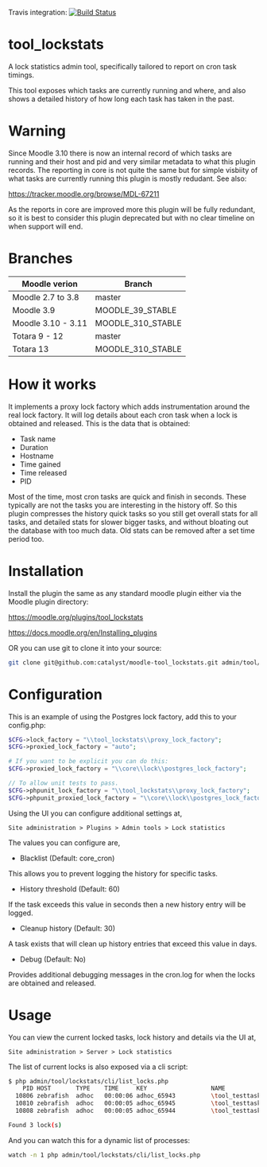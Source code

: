 Travis integration: [![Build Status](https://travis-ci.org/catalyst/moodle-tool_lockstats.svg?branch=master)](https://travis-ci.org/catalyst/moodle-tool_lockstats)

# tool_lockstats

A lock statistics admin tool, specifically tailored to report on cron task timings.

This tool exposes which tasks are currently running and where, and also shows a detailed
history of how long each task has taken in the past.

# Warning

Since Moodle 3.10 there is now an internal record of which tasks are running and their host
and pid and very similar metadata to what this plugin records. The reporting in core is not
quite the same but for simple visbiity of what tasks are currently running this plugin is
mostly redudant. See also:

https://tracker.moodle.org/browse/MDL-67211

As the reports in core are improved more this plugin will be fully redundant, so it is best
to consider this plugin deprecated but with no clear timeline on when support will end.

# Branches

| Moodle verion      | Branch            |
| ------------------ | ----------------- |
| Moodle 2.7 to 3.8  | master            |
| Moodle 3.9         | MOODLE_39_STABLE  |
| Moodle 3.10 - 3.11 | MOODLE_310_STABLE |
| Totara 9 - 12      | master            |
| Totara 13          | MOODLE_310_STABLE |

# How it works

It implements a proxy lock factory which adds instrumentation around the real lock factory.
It will log details about each cron task when a lock is obtained and released.
This is the data that is obtained:

- Task name
- Duration
- Hostname
- Time gained
- Time released
- PID

Most of the time, most cron tasks are quick and finish in seconds. These typically are not the
tasks you are interesting in the history off. So this plugin compresses the history quick tasks
so you still get overall stats for all tasks, and detailed stats for slower bigger tasks, and
without bloating out the database with too much data. Old stats can be removed after a set
time period too.

# Installation

Install the plugin the same as any standard moodle plugin either via the Moodle plugin directory:

https://moodle.org/plugins/tool_lockstats

https://docs.moodle.org/en/Installing_plugins

OR you can use git to clone it into your source:

```bash
git clone git@github.com:catalyst/moodle-tool_lockstats.git admin/tool/lockstats
```

# Configuration

This is an example of using the Postgres lock factory, add this to your config.php:

```php
$CFG->lock_factory = "\\tool_lockstats\\proxy_lock_factory";
$CFG->proxied_lock_factory = "auto";

# If you want to be explicit you can do this:
$CFG->proxied_lock_factory = "\\core\\lock\\postgres_lock_factory";

// To allow unit tests to pass.
$CFG->phpunit_lock_factory = "\\tool_lockstats\\proxy_lock_factory";
$CFG->phpunit_proxied_lock_factory = "\\core\\lock\\postgres_lock_factory";
```

Using the UI you can configure additional settings at,

`Site administration > Plugins > Admin tools > Lock statistics`

The values you can configure are,

- Blacklist (Default: core_cron)

This allows you to prevent logging the history for specific tasks.

- History threshold (Default: 60)

If the task exceeds this value in seconds then a new history entry will be logged.

- Cleanup history (Default: 30)

A task exists that will clean up history entries that exceed this value in days.

- Debug (Default: No)

Provides additional debugging messages in the cron.log for when the locks are obtained and released.

# Usage

You can view the current locked tasks, lock history and details via the UI at,

`Site administration > Server > Lock statistics`

The list of current locks is also exposed via a cli script:

```sh
$ php admin/tool/lockstats/cli/list_locks.php 
    PID HOST       TYPE    TIME     KEY                  NAME                                    
  10806 zebrafish  adhoc   00:00:06 adhoc_65943          \tool_testtasks\task\timed_adhoc_task   
  10810 zebrafish  adhoc   00:00:05 adhoc_65945          \tool_testtasks\task\timed_adhoc_task   
  10808 zebrafish  adhoc   00:00:05 adhoc_65944          \tool_testtasks\task\timed_adhoc_task   

Found 3 lock(s)
```

And you can watch this for a dynamic list of processes:

```sh
watch -n 1 php admin/tool/lockstats/cli/list_locks.php
```
